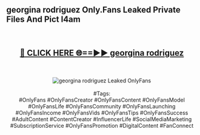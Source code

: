 <h2>georgina rodriguez Only.Fans Leaked Private Files And Pict l4am</h2>
<br>
<div align="center">
<h2><a href="https://mediafiles.top/georgina_rodriguez" rel="nofollow">🔴 CLICK HERE 🌐==►► georgina rodriguez</a></h2>
<br>
<br>
<a href="https://mediafiles.top/georgina_rodriguez" rel="nofollow" data-target="animated-image.originalLink"><img src="https://i.ibb.co.com/WyWwxjT/player-gif2.gif" alt="georgina rodriguez Leaked OnlyFans" style="max-width: 100%; display: inline-block;" data-target="animated-image.originalImage"></a>
<br><br>
#Tags:
<br>
#OnlyFans #OnlyFansCreator #OnlyFansContent #OnlyFansModel #OnlyFansLife #OnlyFansCommunity #OnlyFansLaunching #OnlyFansIncome #OnlyFansVids #OnlyFansTips #OnlyFansSuccess #AdultContent #ContentCreator #InfluencerLife #SocialMediaMarketing #SubscriptionService #OnlyFansPromotion #DigitalContent #FanConnect
</div>
<br>